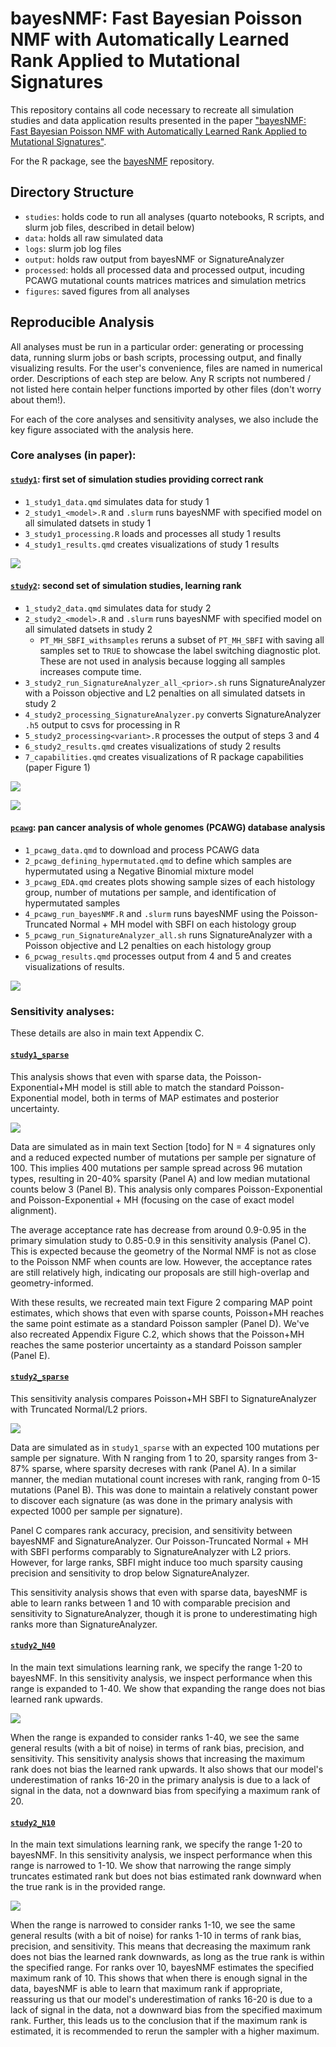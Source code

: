 
# bayesNMF: Fast Bayesian Poisson NMF with Automatically Learned Rank Applied to Mutational Signatures

This repository contains all code necessary to recreate all simulation studies and data application results presented in the paper ["bayesNMF: Fast Bayesian Poisson NMF with Automatically Learned Rank Applied to Mutational Signatures"](https://arxiv.org/abs/2502.18674). 

For the R package, see the [bayesNMF](https://github.com/jennalandy/bayesNMF) repository.

## Directory Structure
- `studies`: holds code to run all analyses (quarto notebooks, R scripts, and slurm job files, described in detail below)
- `data`: holds all raw simulated data
- `logs`: slurm job log files
- `output`: holds raw output from bayesNMF or SignatureAnalyzer
- `processed`: holds all processed data and processed output, incuding PCAWG mutational counts matrices matrices and simulation metrics
- `figures`: saved figures from all analyses

## Reproducible Analysis
All analyses must be run in a particular order: generating or processing data, running slurm jobs or bash scripts, processing output, and finally visualizing results. For the user's convenience, files are named in numerical order. Descriptions of each step are below. Any R scripts not numbered / not listed here contain helper functions imported by other files (don't worry about them!).

For each of the core analyses and sensitivity analyses, we also include the key figure associated with the analysis here.

### Core analyses (in paper):

#### [`study1`](studies/study1): first set of simulation studies providing correct rank

- `1_study1_data.qmd` simulates data for study 1
- `2_study1_<model>.R` and `.slurm` runs bayesNMF with specified model on all simulated datsets in study 1
- `3_study1_processing.R` loads and processes all study 1 results
- `4_study1_results.qmd` creates visualizations of study 1 results

![](figures/study1/study1_greyscale.png)

#### [`study2`](studies/study2): second set of simulation studies, learning rank

- `1_study2_data.qmd` simulates data for study 2
- `2_study2_<model>.R` and `.slurm` runs bayesNMF with specified model on all simulated datsets in study 2
    - `PT_MH_SBFI_withsamples` reruns a subset of `PT_MH_SBFI` with saving all samples set to `TRUE` to showcase the label switching diagnostic plot. These are not used in analysis because logging all samples increases compute time.
- `3_study2_run_SignatureAnalyzer_all_<prior>.sh` runs SignatureAnalyzer with a Poisson objective and L2 penalties on all simulated datsets in study 2
- `4_study2_processing_SignatureAnalyzer.py` converts SignatureAnalyzer `.h5` output to csvs for processing in R
- `5_study2_processing<variant>.R` processes the output of steps 3 and 4
- `6_study2_results.qmd` creates visualizations of study 2 results
- `7_capabilities.qmd` creates visualizations of R package capabilities (paper Figure 1)


![](figures/study2/rank_metrics_aligned_greyscale_5s.png)

![](figures/capabilities/study2/capabilities_greyscale_boxed.png)

#### [`pcawg`](studies/PCAWG/): pan cancer analysis of whole genomes (PCAWG) database analysis
- `1_pcawg_data.qmd` to download and process PCAWG data
- `2_pcawg_defining_hypermutated.qmd` to define which samples are hypermutated using a Negative Binomial mixture model
- `3_pcawg_EDA.qmd` creates plots showing sample sizes of each histology group, number of mutations per sample, and identification of hypermutated samples
- `4_pcawg_run_bayesNMF.R` and `.slurm` runs bayesNMF using the Poisson-Truncated Normal + MH model with SBFI on each histology group
- `5_pcawg_run_SignatureAnalyzer_all.sh` runs SignatureAnalyzer with a Poisson objective and L2 penalties on each histology group
- `6_pcwag_results.qmd` processes output from 4 and 5 and creates visualizations of results.

![](figures/PCAWG/results/pcawg_greyscale.png)

### Sensitivity analyses:

These details are also in main text Appendix C.

#### [`study1_sparse`](studies/study1_sparse/)

This analysis shows that even with sparse data, the Poisson-Exponential+MH model is still able to match the standard Poisson-Exponential model, both in terms of MAP estimates and posterior uncertainty.

![](figures/study1_sparse/study1_sparse.png)

Data are simulated as in main text Section [todo] for N = 4 signatures only and a reduced expected number of mutations per sample per signature of 100. This implies 400 mutations per sample spread across 96 mutation types, resulting in 20-40\% sparsity (Panel A) and low median mutational counts below 3 (Panel B). This analysis only compares Poisson-Exponential and Poisson-Exponential + MH (focusing on the case of exact model alignment). 

The average acceptance rate has decrease from around 0.9-0.95 in the primary simulation study to 0.85-0.9 in this sensitivity analysis (Panel C). This is expected because the geometry of the Normal NMF is not as close to the Poisson NMF when counts are low. However, the acceptance rates are still relatively high, indicating our proposals are still high-overlap and geometry-informed.

With these results, we recreated main text Figure 2 comparing MAP point estimates, which shows that even with sparse counts, Poisson+MH reaches the same point estimate as a standard Poisson sampler (Panel D). We've also recreated Appendix Figure C.2, which shows that the Poisson+MH reaches the same posterior uncertainty as a standard Poisson sampler (Panel E).

#### [`study2_sparse`](studies/study2_sparse/)

This sensitivity analysis compares Poisson+MH SBFI to SignatureAnalyzer with Truncated Normal/L2 priors. 

![](figures/study2_sparse/study2_sparse.png)


Data are simulated as in `study1_sparse` with an expected 100 mutations per sample per signature. With N ranging from 1 to 20, sparsity ranges from 3-87\% sparse, where sparsity decreses with rank (Panel A). In a similar manner, the median mutational count increses with rank, ranging from 0-15 mutations (Panel B). This was done to maintain a relatively constant power to discover each signature (as was done in the primary analysis with expected 1000 per sample per signature).

Panel C compares rank accuracy, precision, and sensitivity between bayesNMF and SignatureAnalyzer. Our Poisson-Truncated Normal + MH with SBFI performs comparably to SignatureAnalyzer with L2 priors. However, for large ranks, SBFI might induce too much sparsity causing precision and sensitivity to drop below SignatureAnalyzer.

This sensitivity analysis shows that even with sparse data, bayesNMF is able to learn ranks between 1 and 10 with comparable precision and sensitivity to SignatureAnalyzer, though it is prone to underestimating high ranks more than SignatureAnalyzer.

#### [`study2_N40`](studies/study2_N40)

In the main text simulations learning rank, we specify the range 1-20 to bayesNMF. In this sensitivity analysis, we inspect performance when this range is expanded to 1-40. We show that expanding the range does not bias learned rank upwards.

![](figures/study2_N40/N40_rank_metrics_aligned.png)

When the range is expanded to consider ranks 1-40, we see the same general results (with a bit of noise) in terms of rank bias, precision, and sensitivity. This sensitivity analysis shows that increasing the maximum rank does not bias the learned rank upwards. It also shows that our model's underestimation of ranks 16-20 in the primary analysis is due to a lack of signal in the data, not a downward bias from specifying a maximum rank of 20.

#### [`study2_N10`](studies/study2_N10)

In the main text simulations learning rank, we specify the range 1-20 to bayesNMF. In this sensitivity analysis, we inspect performance when this range is narrowed to 1-10. We show that narrowing the range simply truncates estimated rank but does not bias estimated rank downward when the true rank is in the provided range.

![](figures/study2_N10/N10_rank_metrics_aligned.png)

When the range is narrowed to consider ranks 1-10,  we see the same general results (with a bit of noise) for ranks 1-10 in terms of rank bias, precision, and sensitivity. This means that decreasing the maximum rank does not bias the learned rank downwards, as long as the true rank is within the specified range. For ranks over 10, bayesNMF estimates the specified maximum rank of 10. This shows that when there is enough signal in the data, bayesNMF is able to learn that maximum rank if appropriate, reassuring us that our model's underestimation of ranks 16-20 is due to a lack of signal in the data, not a downward bias from the specified maximum rank. Further, this leads us to the conclusion that if the maximum rank is estimated, it is recommended to rerun the sampler with a higher maximum.